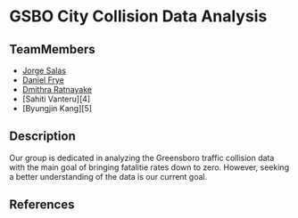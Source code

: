 # GSBO City Collision Data Analysis
## TeamMembers
- [Jorge Salas][1] 
- [Daniel Frye][2]
- [Dmithra Ratnayake][3]
- [Sahiti Vanteru][4]
- [Byungjin Kang][5]

## Description
Our group is dedicated in analyzing the Greensboro traffic collision data
with the main goal of bringing fatalitie rates down to zero. However, seeking 
a better understanding of the data is our current goal.

## References
[1]: https://github.com/SALASJA
[2]: https://github.com/danfrye
[3]: https://github.com/C-001
